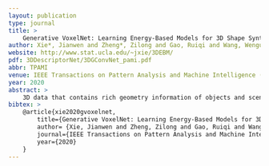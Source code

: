 ```yaml
---
layout: publication
type: journal
title: >
    Generative VoxelNet: Learning Energy-Based Models for 3D Shape Synthesis and Analysis
author: Xie*, Jianwen and Zheng*, Zilong and Gao, Ruiqi and Wang, Wenguan and Zhu, Song-Chun and Wu, Ying Nian
website: http://www.stat.ucla.edu/~jxie/3DEBM/
pdf: 3DDescriptorNet/3DGConvNet_pami.pdf
abbr: TPAMI
venue: IEEE Transactions on Pattern Analysis and Machine Intelligence (TPAMI)
year: 2020
abstract: >
    3D data that contains rich geometry information of objects and scenes is a valuable asset for understanding 3D physical world. With the recent emergence of large-scale 3D datasets, it becomes increasingly crucial to have a powerful 3D generative model for 3D shape synthesis and analysis. This paper proposes a 3D shape descriptor network, which is a deep 3D convolutional energy-based model, for representing volumetric shape patterns. The maximum likelihood training of the model follows an “analysis by synthesis” scheme. The benefits of the proposed model are five-fold: first, unlike GANs and VAEs, the training of the model does not rely on any auxiliary models; second, the model can synthesize realistic 3D shapes by sampling from the probability distribution via MCMC, such as Langevin dynamics; third, the conditional version of the model can be applied to 3D object recovery and super-resolution; fourth, the model can be used to train a 3D generator network via MCMC teaching; fifth, the unsupervisedly trained model provides a powerful feature extractor for 3D data, which can be useful for 3D object classification. Experiments demonstrate that the proposed model can generate high-quality 3D shape patterns and can be useful for a wide variety of 3D shape analysis.
bibtex: >
    @article{xie2020gvoxelnet,
        title={Generative VoxelNet: Learning Energy-Based Models for 3D Shape Synthesis and Analysis},
        author= {Xie, Jianwen and Zheng, Zilong and Gao, Ruiqi and Wang, Wenguan and Zhu, Song-Chun and Wu, Ying Nian},
        journal={IEEE Transactions on Pattern Analysis and Machine Intelligence (TPAMI)},
        year={2020}
    }
---
```

